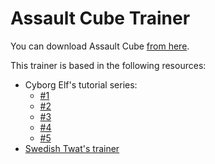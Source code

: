# Assault Cube Trainer

You can download Assault Cube [from here](https://assault.cubers.net/).

This trainer is based in the following resources:

* Cyborg Elf's tutorial series:
    * [#1](https://www.youtube.com/watch?v=oleEyO9nLrQ)
    * [#2](https://www.youtube.com/watch?v=oleEyO9nLrQ)
    * [#3](https://www.youtube.com/watch?v=mCC39lRC-LA)
    * [#4](https://www.youtube.com/watch?v=-hIBZS8Zmdk)
    * [#5](https://www.youtube.com/watch?v=W2NlCQAIWBM)
* [Swedish Twat's trainer](https://www.youtube.com/watch?v=w9m0gmcS82Y)
